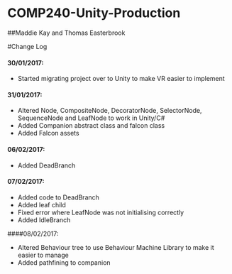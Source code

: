 # COMP240-Unity-Production
##Maddie Kay and Thomas Easterbrook

#Change Log
#### 30/01/2017:  
* Started migrating project over to Unity to make VR easier to implement  

#### 31/01/2017:  
* Altered Node, CompositeNode, DecoratorNode, SelectorNode, SequenceNode and LeafNode to work in Unity/C#
* Added Companion abstract class and falcon class
* Added Falcon assets

#### 06/02/2017:
* Added DeadBranch

#### 07/02/2017:
* Added code to DeadBranch
* Added leaf child
* Fixed error where LeafNode was not initialising correctly
* Added IdleBranch

####08/02/2017:
* Altered Behaviour tree to use Behaviour Machine Library to make it easier to manage
* Added pathfining to companion
